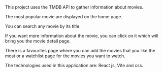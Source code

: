 This project uses the TMDB API to gather information about movies.

The most popular movie are displayed on the home page.

You can search any movie by its title.

If you want more information about the movie, you can click on it which will bring you the movie detail page.

There is a favourites page where you can add the movies that you like the most or a watchlist page for the movies you want to watch.

The technologies used in this application are: React js, Vite and css.
